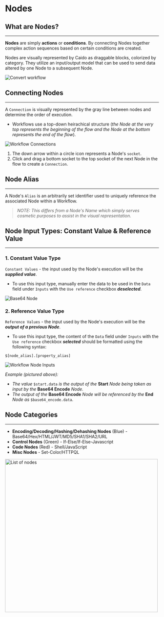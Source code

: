 # Nodes

## What are Nodes?

---

**Nodes** are simply **actions** or **conditions**. By connecting Nodes together complex action sequences based on certain conditions are created.

Nodes are visually represented by Caido as draggable blocks, colorized by category. They utilize an input/output model that can be used to send data altered by one Node to a subsequent Node.

<img alt="Convert workflow" src="/_images/workflow_convert_basic.png" center/>

## Connecting Nodes

---

A `Connection` is visually represented by the gray line between nodes and determine the order of execution.

- Workflows use a top-down heirachical structure (_the Node at the very top represents the beginning of the flow and the Node at the bottom represents the end of the flow_).

<img alt="Workflow Connections" src="/_images/node_connect.png" center/>

1. The down arrow within a circle icon represents a Node's `socket`.
2. Click and drag a bottom socket to the top socket of the next Node in the flow to create a `Connection`.

## Node Alias

---

A Node's `Alias` is an arbitrarily set identifier used to uniquely reference the associated Node within a Workflow.

> _NOTE: This differs from a Node's Name which simply serves cosmetic purposes to assist in the visual representation._

## Node Input Types: Constant Value & Reference Value

---

### 1. Constant Value Type

`Constant Values` - the input used by the Node's execution will be the **_supplied value_**.

- To use this input type, manually enter the data to be used in the `Data` field under `Inputs` with the `Use reference` checkbox **_deselected_**.

<img alt="Base64 Node" src="/_images/const_value_node.png" center/>

### 2. Reference Value Type

`Reference Values` - the input used by the Node's execution will be the **_output of a previous Node_**.

- To use this input type, the content of the `Data` field under `Inputs` with the `Use reference` checkbox **_selected_** should be formatted using the following syntax:

```
$[node_alias].[property_alias]
```

<img alt="Workflow Node Inputs" src="/_images/reference_value_node.png" center/>

_Example (pictured above):_

- _The value_ `$start.data` _is the output of the_ **Start** _Node being taken as input by the_ **Base64 Encode** _Node_.
- _The output of the_ **Base64 Encode** _Node will be referenced by the_ **End** _Node as_ `$base64_encode.data`.

## Node Categories

---

- **Encoding/Decoding/Hashing/Dehashing Nodes** (Blue) - Base64/Hex/HTML/JWT/MD5/SHA1/SHA2/URL
- **Control Nodes** (Green) - If-Else/If-Else-Javascript
- **Code Nodes** (Red) - Shell/JavaScript
- **Misc Nodes** - Set-Color/HTTPQL

<img alt="List of nodes" src="/_images/workflow_convert_node_list.png" height="500" center/>
